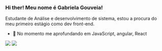 ### Hi ther! Meu nome é Gabriela Gouveia!


 Estudante de Análise e desenvolvimento de sistema, estou a procura do meu primeiro estágio como dev front-end.

- 🌱 No momento me aprofundando em JavaScript, angular, React

<a href = "mailto:gabii77leone@gmail.com"><img src="https://img.shields.io/badge/-Gmail-%23333?style=for-the-badge&logo=gmail&logoColor=white" target="_blank"></a>
  <a href="https://www.linkedin.com/in/gabriela-gouveia-mota" target="_blank"><img src="https://img.shields.io/badge/-LinkedIn-%230077B5?style=for-the-badge&logo=linkedin&logoColor=white" target="_blank"></a> 
  
</div>
